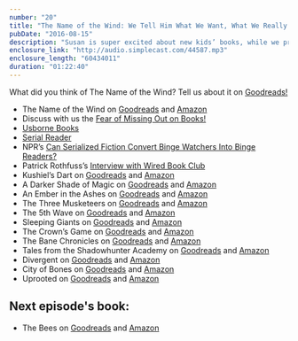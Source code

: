 ```yaml
---
number: "20"
title: "The Name of the Wind: We Tell Him What We Want, What We Really Really Want"
pubDate: "2016-08-15"
description: "Susan is super excited about new kids’ books, while we prescribe reading with a singalong to help Tara resist a reading slump.  We weigh binge-reading versus serialized reading, and find out that Mere might just become a serial reader. On the other hand, Jeannette just wants to binge read all the series. All of them. We then discuss at length Patrick Rothfuss’s lengthy 'The Name of the Wind,' and kindly request more answers and more 'Spice' in Kvothe’s life."
enclosure_link: "http://audio.simplecast.com/44587.mp3"
enclosure_length: "60434011"
duration: "01:22:40"
---
```

What did you think of The Name of the Wind? Tell us about it on [Goodreads!](https://www.goodreads.com/group/show/68328-eclectic-readers)

- The Name of the Wind on [Goodreads](https://www.goodreads.com/book/show/2495567.The_Name_of_the_Wind) and [Amazon](https://www.amazon.com/Name-Wind-Kingkiller-Chronicle/dp/0756404746/ref=sr_1_1?ie=UTF8&qid=1471094144&sr=8-1&keywords=The+Name+of+the+Wind)
- Discuss with us the [Fear of Missing Out on Books!](https://www.goodreads.com/topic/show/18180835-episode-18-annihilation)
- [Usborne Books](http://www.usbornebooksandmore.com/)
- [Serial Reader](https://www.serialreader.org/)
- NPR’s [Can Serialized Fiction Convert Binge Watchers Into Binge Readers?](http://www.npr.org/2016/07/26/484171813/can-serialized-fiction-convert-binge-watchers-into-binge-readers)
- Patrick Rothfuss’s [Interview with Wired Book Club](https://www.wired.com/2016/08/wired-book-club-patrick-rothfuss-interview/amp/)
- Kushiel’s Dart on [Goodreads](https://www.goodreads.com/book/show/153008.Kushiel_s_Dart?from_search=true&search_version=service_impr) and [Amazon](http://www.amazon.com/Kushiels-Dart-Legacy-Book-ebook/dp/B0055DLCAY/ref=sr_1_1?s=books&ie=UTF8&qid=1435588463&sr=1-1&keywords=Kushiel%27s+Dart)
- A Darker Shade of Magic on [Goodreads](https://www.goodreads.com/book/show/25667118-a-darker-shade-of-magic) and [Amazon](https://www.amazon.com/Darker-Shade-Magic-Novel-Shades/dp/0765376466/ref=sr_1_1?ie=UTF8&qid=1471094667&sr=8-1&keywords=A+Darker+Shade+of+Magic)
- An Ember in the Ashes on [Goodreads](https://www.goodreads.com/book/show/27774758-an-ember-in-the-ashes) and [Amazon](https://www.amazon.com/Ember-Ashes-Sabaa-Tahir/dp/1595148043/ref=sr_1_1?s=books&ie=UTF8&qid=1471094790&sr=1-1&keywords=an+ember+in+the+ashes)
- The Three Musketeers on [Goodreads](https://www.goodreads.com/book/show/7190.The_Three_Musketeers) and [Amazon](https://www.amazon.com/Three-Musketeers-Dover-Thrift-Editions/dp/0486456811/ref=sr_1_1?s=books&ie=UTF8&qid=1471094848&sr=1-1&keywords=The+Three+Musketeers)
- The 5th Wave on [Goodreads](https://www.goodreads.com/book/show/16101128-the-5th-wave?from_search=true) and [Amazon](https://www.amazon.com/5th-Wave-First-Book/dp/0142425834/ref=sr_1_1?s=books&ie=UTF8&qid=1471095075&sr=1-1&keywords=the+5thWave)
- Sleeping Giants on [Goodreads](https://www.goodreads.com/book/show/25733990-sleeping-giants?ac=1&from_search=true) and [Amazon](https://www.amazon.com/Sleeping-Giants-Themis-Sylvain-Neuvel/dp/1101886692/ref=sr_1_1?s=books&ie=UTF8&qid=1471095125&sr=1-1&keywords=Sleeping+Giants)
- The Crown’s Game on [Goodreads](https://www.goodreads.com/book/show/26156203-the-crown-s-game?ac=1&from_search=true) and [Amazon](https://www.amazon.com/Crowns-Game-Evelyn-Skye/dp/0062422588/ref=sr_1_1?s=books&ie=UTF8&qid=1471095217&sr=1-1&keywords=The+Crown%27s+Game)
- The Bane Chronicles on [Goodreads](https://www.goodreads.com/book/show/16303287-the-bane-chronicles?from_search=true) and [Amazon](https://www.amazon.com/Bane-Chronicles-Cassandra-Clare/dp/1442496002/ref=sr_1_1?s=books&ie=UTF8&qid=1471095275&sr=1-1&keywords=The+Bane+Chronicles)
- Tales from the Shadowhunter Academy on [Goodreads](https://www.goodreads.com/book/show/28954137-tales-from-the-shadowhunter-academy?from_search=true) and [Amazon](https://www.amazon.com/Tales-Shadowhunter-Academy-Cassandra-Clare/dp/1481443259/ref=sr_1_1?s=books&ie=UTF8&qid=1471095495&sr=1-1&keywords=Tales+from+the+Shadowhunter+Academy)
- Divergent on [Goodreads](https://www.goodreads.com/book/show/13335037-divergent?from_search=true) and [Amazon](https://www.amazon.com/Divergent-Veronica-Roth/dp/0062387243/ref=sr_1_1?s=books&ie=UTF8&qid=1471095406&sr=1-1&keywords=Divergent)
- City of Bones on [Goodreads](https://www.goodreads.com/book/show/256683.City_of_Bones) and [Amazon](https://www.amazon.com/Bones-Mortal-Instruments-Cassandra-Clare/dp/1481455923/ref=sr_1_1?s=books&ie=UTF8&qid=1471095601&sr=1-1&keywords=City+of+Bones)
- Uprooted on [Goodreads](https://www.goodreads.com/book/show/22448211-uprooted) and [Amazon](https://www.amazon.com/Uprooted-Naomi-Novik/dp/0804179050/ref=sr_1_1?s=books&ie=UTF8&qid=1471095691&sr=1-1&keywords=Uprooted)

## Next episode's book:

- The Bees on [Goodreads](https://www.goodreads.com/book/show/18652002-the-bees) and [Amazon](https://www.amazon.com/Bees-Novel-Laline-Paull/dp/0062331175/ref=sr_1_1?s=books&ie=UTF8&qid=1471095914&sr=1-1&keywords=The+Bees)

